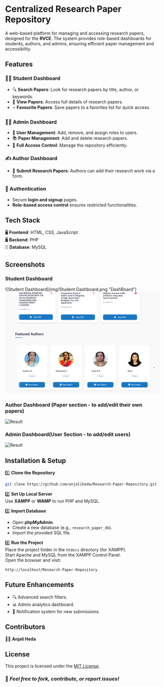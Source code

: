 # **Centralized Research Paper Repository**  

A web-based platform for managing and accessing research papers, designed for the **RVCE**. The system provides role-based dashboards for students, authors, and admins, ensuring efficient paper management and accessibility.



## **Features**  

### **👩‍🎓 Student Dashboard**  
- 🔍 **Search Papers**: Look for research papers by title, author, or keywords.  
- 📄 **View Papers**: Access full details of research papers.  
- ⭐ **Favourite Papers**: Save papers to a favorites list for quick access.  

### **👨‍💼 Admin Dashboard**  
- 👥 **User Management**: Add, remove, and assign roles to users.  
- 📚 **Paper Management**: Add and delete research papers.  
- 🔑 **Full Access Control**: Manage the repository efficiently.  

### **✍️ Author Dashboard**  
- 📝 **Submit Research Papers**: Authors can add their research work via a form.   

### **🔐 Authentication**  
- Secure **login and signup** pages.  
- **Role-based access control** ensures restricted functionalities.  


## **Tech Stack**  
🖥 **Frontend**: HTML, CSS, JavaScript  
🖥 **Backend**: PHP  
🗄 **Database**: MySQL  

## **Screenshots**
### **Student Dashboard**
![Student Dashboard](img/Student Dashboard.png "DashBoard")
![Dashboard](img/Dashboard.png "DashBoard")

### **Author Dashboard (Paper section - to add/edit their own papers)**
![Result](result.png "Result")

### **Admin Dashboard(User Section - to add/edit users)**
![Result](result.png "Result")

## **Installation & Setup**  

1️⃣ **Clone the Repository**  
```bash
git clone https://github.com/anjaliheda/Research-Paper-Repository.git
```

2️⃣ **Set Up Local Server**  
Use **XAMPP** or **WAMP** to run PHP and MySQL.  

3️⃣ **Import Database**  
- Open **phpMyAdmin**.  
- Create a new database (e.g., `research_paper_db`).  
- Import the provided SQL file.  

4️⃣ **Run the Project**  
Place the project folder in the `htdocs` directory (for XAMPP).  
Start Apache and MySQL from the XAMPP Control Panel.  
Open the browser and visit:  
```
http://localhost/Research-Paper-Repository
```


## **Future Enhancements**  
- 🔍 Advanced search filters.  
- 📊 Admin analytics dashboard.  
- 🔔 Notification system for new submissions.  



## **Contributors**  
👩‍💻 **Anjali Heda** 



## **License**  
This project is licensed under the [MIT License](LICENSE).  



### 🚀 *Feel free to fork, contribute, or report issues!*  

